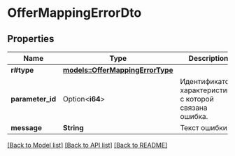 # OfferMappingErrorDto

## Properties

Name | Type | Description | Notes
------------ | ------------- | ------------- | -------------
**r#type** | [**models::OfferMappingErrorType**](OfferMappingErrorType.md) |  | 
**parameter_id** | Option<**i64**> | Идентификатор характеристики, с которой связана ошибка. | [optional]
**message** | **String** | Текст ошибки. | 

[[Back to Model list]](../README.md#documentation-for-models) [[Back to API list]](../README.md#documentation-for-api-endpoints) [[Back to README]](../README.md)



